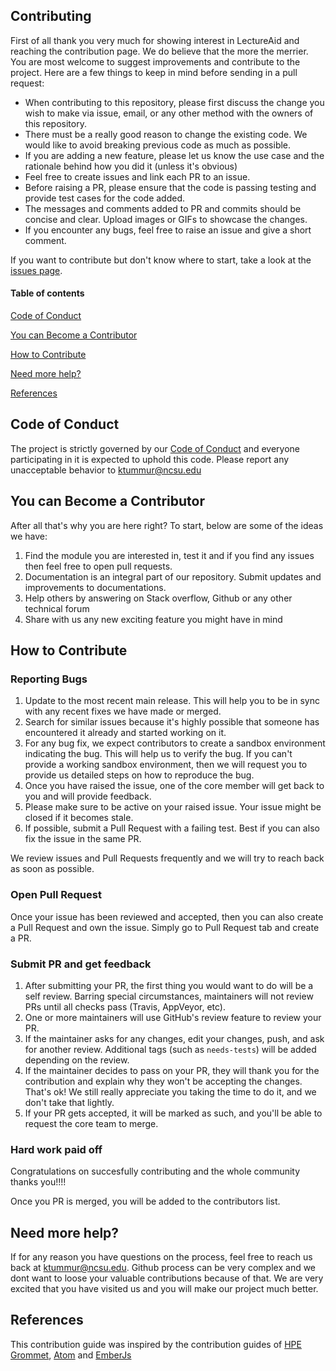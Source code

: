 ## Contributing
First of all thank you very much for showing interest in LectureAid and reaching the contribution page. We do believe that the more the merrier. You are most welcome to suggest improvements and contribute to the project. Here are a few things to keep in mind before sending in a pull request:
* When contributing to this repository, please first discuss the change you wish to make via issue, email, or any other method with the owners of this repository.
* There must be a really good reason to change the existing code. We would like to avoid breaking previous code as much as possible.
* If you are adding a new feature, please let us know the use case and the rationale behind how you did it (unless it's obvious)
* Feel free to create issues and link each PR to an issue. 
* Before raising a PR, please ensure that the code is passing testing and provide test cases for the code added.
* The messages and comments added to PR and commits should be concise and clear. Upload images or GIFs to showcase the changes.
* If you encounter any bugs, feel free to raise an issue and give a short comment.

If you want to contribute but don't know where to start, take a look at the [issues page](https://github.com/NCSU-Group7-SE2021/CSC510_Project_LectureAid/issues).

#### Table of contents
[Code of Conduct](#code-of-conduct)

[You can Become a Contributor](#you-can-become-a-contributor)

[How to Contribute](#how-to-contribute)

[Need more help?](#need-more-help)

[References](#references)

## Code of Conduct
The project is strictly governed by our [Code of Conduct](CODE_OF_CONDUCT.md) and everyone participating in it is expected to uphold this code. 
Please report any unacceptable behavior to [ktummur@ncsu.edu](mailto:ktummur@ncsu.edu)

## You can Become a Contributor
After all that's why you are here right? To start, below are some of the ideas we have:

1. Find the module you are interested in, test it and if you find any issues then feel free to open pull requests.
2. Documentation is an integral part of our repository. Submit updates and improvements to documentations.
3. Help others by answering on Stack overflow, Github or any other technical forum
4. Share with us any new exciting feature you might have in mind 

## How to Contribute

### Reporting Bugs

1. Update to the most recent main release. This will help you to be in sync with any recent fixes we have made or merged.
2. Search for similar issues because it's highly possible that someone has encountered it already and started working on it.
3. For any bug fix, we expect contributors to create a sandbox environment indicating the bug. This will help us to verify the bug. If you can't provide a working sandbox environment, then we will request you to provide us detailed steps on how to reproduce the bug.
4. Once you have raised the issue, one of the core member will get back to you and will provide feedback.
5. Please make sure to be active on your raised issue. Your issue might be closed if it becomes stale.
6. If possible, submit a Pull Request with a failing test. Best if you can also fix the issue in the same PR.

We review issues and Pull Requests frequently and we will try to reach back as soon as possible.

### Open Pull Request

Once your issue has been reviewed and accepted, then you can also create a Pull Request and own the issue. Simply go to Pull Request tab and create a PR.

### Submit PR and get feedback

1. After submitting your PR, the first thing you would want to do will be a self review. Barring special circumstances, maintainers will not review PRs until all checks pass (Travis, AppVeyor, etc).
2. One or more maintainers will use GitHub's review feature to review your PR.
3. If the maintainer asks for any changes, edit your changes, push, and ask for another review. Additional tags (such as `needs-tests`) will be added depending on the review.
4. If the maintainer decides to pass on your PR, they will thank you for the contribution and explain why they won't be accepting the changes. That's ok! We still really appreciate you taking the time to do it, and we don't take that lightly.
5. If your PR gets accepted, it will be marked as such, and you'll be able to request the core team to merge.

### Hard work paid off

Congratulations on succesfully contributing and the whole community thanks you!!!!

Once you PR is merged, you will be added to the contributors list.


## Need more help?

If for any reason you have questions on the process, feel free to reach us back at [ktummur@ncsu.edu](mailto:ktummur@ncsu.edu). Github process can be very complex and we dont want to loose your valuable contributions because of that. We are very excited that you have visited us and you will make our project much better.

## References

This contribution guide was inspired by the contribution guides of [HPE Grommet], [Atom] and [EmberJs]

[HPE Grommet]:https://github.com/grommet/grommet
[Atom]:https://github.com/atom/atom
[EmberJs]:https://github.com/emberjs/ember.js
[weallcontribute]:https://github.com/WeAllJS/weallcontribute